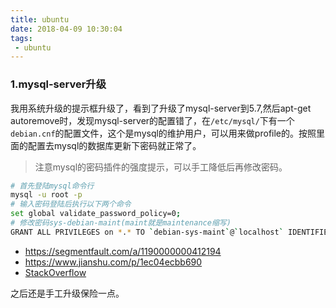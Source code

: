 ```yaml
---
title: ubuntu
date: 2018-04-09 10:30:04
tags:
 - ubuntu
---
```


### 1.mysql-server升级
我用系统升级的提示框升级了，看到了升级了mysql-server到5.7,然后apt-get autoremove时，发现mysql-server的配置错了，在`/etc/mysql/`下有一个`debian.cnf`的配置文件，这个是mysql的维护用户，可以用来做profile的。按照里面的配置去mysql的数据库更新下密码就正常了。

> 注意mysql的密码插件的强度提示，可以手工降低后再修改密码。
``` bash
# 首先登陆mysql命令行
mysql -u root -p
# 输入密码登陆后执行以下两个命令
set global validate_password_policy=0;  
# 修改密码sys-debian-maint(maint就是maintenance缩写)
GRANT ALL PRIVILEGES on *.* TO `debian-sys-maint`@`localhost` IDENTIFIED BY 'your password' WITH GRANT OPTION;
```

- https://segmentfault.com/a/1190000000412194
- https://www.jianshu.com/p/1ec04ecbb690
- [StackOverflow](https://serverfault.com/questions/9948/what-is-the-debian-sys-maint-mysql-user-and-more?utm_medium=organic&utm_source=google_rich_qa&utm_campaign=google_rich_qa)

之后还是手工升级保险一点。
<!-- more -->